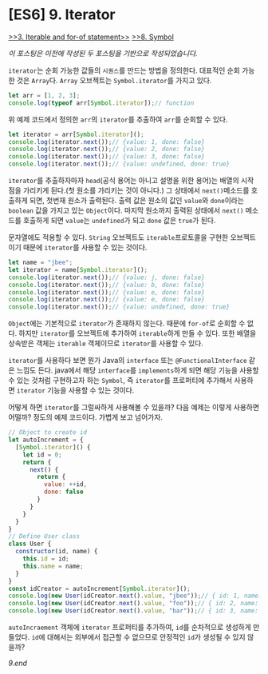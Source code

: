 # [ES6] 9. Iterator

[>>3. Iterable and for-of statement>>](https://jaeyeophan.github.io/2017/04/18/ES6-3-Iteration-and-for-of-statement/)
[>>8. Symbol](https://jaeyeophan.github.io/2017/04/20/ES6-8-Symbol/)

_이 포스팅은 이전에 작성된 두 포스팅을 기반으로 작성되었습니다._  

`iterator`는 순회 가능한 값들의 `시퀀스`를 만드는 방법을 정의한다.
대표적인 순회 가능한 것은 `Array`다. `Array` 오브젝트는 `Symbol.iterator`를 가지고 있다.
```javascript
let arr = [1, 2, 3];
console.log(typeof arr[Symbol.iterator]);// function
```
위 예제 코드에서 정의한 `arr`의 `iterator`를 추출하여 `arr`를 순회할 수 있다.
```javascript
let iterator = arr[Symbol.iterator]();
console.log(iterator.next());// {value: 1, done: false}
console.log(iterator.next());// {value: 2, done: false}
console.log(iterator.next());// {value: 3, done: false}
console.log(iterator.next());// {value: undefined, done: true}
```
`iterator`를 추출하자마자 `head`(공식 용어는 아니고 설명을 위한 용어)는 배열의 시작점을 가리키게 된다.(첫 원소를 가리키는 것이 아니다.) 그 상태에서 `next()`메소드를 호출하게 되면, 첫번재 원소가 출력된다. 출력 값은 원소의 값인 `value`와 `done`이라는 `boolean` 값을 가지고 있는 `Object`이다. 마지막 원소까지 출력된 상태에서 `next()` 메소드를 호출하게 되면 `value`는 `undefined`가 되고 `done` 값은 `true`가 된다.

문자열에도 적용할 수 있다. `String` 오브젝트도 `iterable`프로토콜을 구현한 오브젝트이기 때문에 `iterator`를 사용할 수 있는 것이다.
```javascript
let name = "jbee";
let iterator = name[Symbol.iterator]();
console.log(iterator.next());// {value: j, done: false}
console.log(iterator.next());// {value: b, done: false}
console.log(iterator.next());// {value: e, done: false}
console.log(iterator.next());// {value: e, done: false}
console.log(iterator.next());// {value: undefined, done: true}
```

`Object`에는 기본적으로 `iterator`가 존재하지 않는다. 때문에 `for-of`로 순회할 수 없다. 하지만 `iterator`를 오브젝트에 추가하여 `iterable`하게 만들 수 있다. 또한 배열을 상속받은 객체는 `iterable` 객체이므로 `iterator`를 사용할 수 있다.

`iterator`를 사용하다 보면 뭔가 Java의 `interface` 또는 `@FunctionalInterface` 같은 느낌도 든다. java에서 해당 `interface`를 `implements`하게 되면 해당 기능을 사용할 수 있는 것처럼 구현하고자 하는 `Symbol`, 즉 `iterator`를 프로퍼티에 추가해서 사용하면 `iterator` 기능을 사용할 수 있는 것이다.

어떻게 하면 `iterator`를 그럴싸하게 사용해볼 수 있을까?
다음 예제는 이렇게 사용하면 어떨까? 정도의 예제 코드이다. 가볍게 보고 넘어가자.
```javascript
// Object to create id
let autoIncrement = {
  [Symbol.iterator]() {
    let id = 0;
    return {
      next() {
        return {
          value: ++id,
          done: false
        }
      }
    }
  }
}
// Define User class
class User {
  constructor(id, name) {
    this.id = id;
    this.name = name;
  }
}
const idCreator = autoIncrement[Symbol.iterator]();
console.log(new User(idCreator.next().value, "jbee"));// { id: 1, name: 'jbee' }
console.log(new User(idCreator.next().value, "foo"));// { id: 2, name: 'foo' }
console.log(new User(idCreator.next().value, "bar"));// { id: 3, name: 'bar' }
```
`autoIncraement` 객체에 `iterator` 프로퍼티를 추가하여, `id`를 순차적으로 생성하게 만들었다. `id`에 대해서는 외부에서 접근할 수 없으므로 안정적인 `id`가 생성될 수 있지 않을까?


_9.end_
